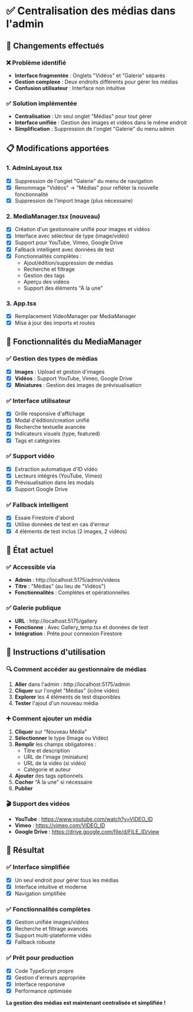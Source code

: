 # ✅ Centralisation des médias dans l'admin

## 🔧 Changements effectués

### ❌ Problème identifié
- **Interface fragmentée** : Onglets "Vidéos" et "Galerie" séparés
- **Gestion complexe** : Deux endroits différents pour gérer les médias
- **Confusion utilisateur** : Interface non intuitive

### ✅ Solution implémentée
- **Centralisation** : Un seul onglet "Médias" pour tout gérer
- **Interface unifiée** : Gestion des images et vidéos dans le même endroit
- **Simplification** : Suppression de l'onglet "Galerie" du menu admin

## 📋 Modifications apportées

### 1. AdminLayout.tsx
- [x] Suppression de l'onglet "Galerie" du menu de navigation
- [x] Renommage "Vidéos" → "Médias" pour refléter la nouvelle fonctionnalité
- [x] Suppression de l'import Image (plus nécessaire)

### 2. MediaManager.tsx (nouveau)
- [x] Création d'un gestionnaire unifié pour images et vidéos
- [x] Interface avec sélecteur de type (image/vidéo)
- [x] Support pour YouTube, Vimeo, Google Drive
- [x] Fallback intelligent avec données de test
- [x] Fonctionnalités complètes :
  - Ajout/édition/suppression de médias
  - Recherche et filtrage
  - Gestion des tags
  - Aperçu des vidéos
  - Support des éléments "À la une"

### 3. App.tsx
- [x] Remplacement VideoManager par MediaManager
- [x] Mise à jour des imports et routes

## 🎯 Fonctionnalités du MediaManager

### ✅ Gestion des types de médias
- [x] **Images** : Upload et gestion d'images
- [x] **Vidéos** : Support YouTube, Vimeo, Google Drive
- [x] **Miniatures** : Gestion des images de prévisualisation

### ✅ Interface utilisateur
- [x] Grille responsive d'affichage
- [x] Modal d'édition/creation unifié
- [x] Recherche textuelle avancée
- [x] Indicateurs visuels (type, featured)
- [x] Tags et catégories

### ✅ Support vidéo
- [x] Extraction automatique d'ID vidéo
- [x] Lecteurs intégrés (YouTube, Vimeo)
- [x] Prévisualisation dans les modals
- [x] Support Google Drive

### ✅ Fallback intelligent
- [x] Essaie Firestore d'abord
- [x] Utilise données de test en cas d'erreur
- [x] 4 éléments de test inclus (2 images, 2 vidéos)

## 🚀 État actuel

### ✅ Accessible via
- **Admin** : http://localhost:5175/admin/videos
- **Titre** : "Médias" (au lieu de "Vidéos")
- **Fonctionnalités** : Complètes et opérationnelles

### ✅ Galerie publique
- **URL** : http://localhost:5175/gallery
- **Fonctionne** : Avec Gallery_temp.tsx et données de test
- **Intégration** : Prête pour connexion Firestore

## 📝 Instructions d'utilisation

### 🔍 Comment accéder au gestionnaire de médias
1. **Aller** dans l'admin : http://localhost:5175/admin
2. **Cliquer** sur l'onglet "Médias" (icône vidéo)
3. **Explorer** les 4 éléments de test disponibles
4. **Tester** l'ajout d'un nouveau média

### ➕ Comment ajouter un média
1. **Cliquer** sur "Nouveau Média"
2. **Sélectionner** le type (Image ou Vidéo)
3. **Remplir** les champs obligatoires :
   - Titre et description
   - URL de l'image (miniature)
   - URL de la vidéo (si vidéo)
   - Catégorie et auteur
4. **Ajouter** des tags optionnels
5. **Cocher** "À la une" si nécessaire
6. **Publier**

### 🎬 Support des vidéos
- **YouTube** : https://www.youtube.com/watch?v=VIDEO_ID
- **Vimeo** : https://vimeo.com/VIDEO_ID
- **Google Drive** : https://drive.google.com/file/d/FILE_ID/view

## 🎉 Résultat

### ✅ Interface simplifiée
- [x] Un seul endroit pour gérer tous les médias
- [x] Interface intuitive et moderne
- [x] Navigation simplifiée

### ✅ Fonctionnalités complètes
- [x] Gestion unifiée images/vidéos
- [x] Recherche et filtrage avancés
- [x] Support multi-plateforme vidéo
- [x] Fallback robuste

### ✅ Prêt pour production
- [x] Code TypeScript propre
- [x] Gestion d'erreurs appropriée
- [x] Interface responsive
- [x] Performance optimisée

**La gestion des médias est maintenant centralisée et simplifiée !**
